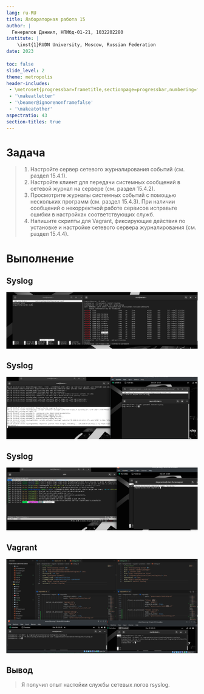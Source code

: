 ```yaml
---
lang: ru-RU
title: Лабораторная работа 15
author: |
  Генералов Даниил, НПИбд-01-21, 1032202280
institute: |
	\inst{1}RUDN University, Moscow, Russian Federation
date: 2023

toc: false
slide_level: 2
theme: metropolis
header-includes: 
 - \metroset{progressbar=frametitle,sectionpage=progressbar,numbering=fraction}
 - '\makeatletter'
 - '\beamer@ignorenonframefalse'
 - '\makeatother'
aspectratio: 43
section-titles: true
---
```


# Задача

> 1. Настройте сервер сетевого журналирования событий (см. раздел 15.4.1).
> 2. Настройте клиент для передачи системных сообщений в сетевой журнал на сервере (см. раздел 15.4.2).
> 3. Просмотрите журналы системных событий с помощью нескольких программ (см. раздел 15.4.3). При наличии сообщений о некорректной работе сервисов исправьте ошибки в настройках соответствующих служб.
> 4. Напишите скрипты для Vagrant, фиксирующие действия по установке и настройке сетевого сервера журналирования (см. раздел 15.4.4).


# Выполнение 

## Syslog

![syslog](../report/1.png)

## Syslog

![syslog](../report/2.png)

## Syslog

![syslog](../report/3.png)

## Vagrant

![vagrant](../report/4.png)


## Вывод

> Я получил опыт настойки службы сетевых логов rsyslog.

